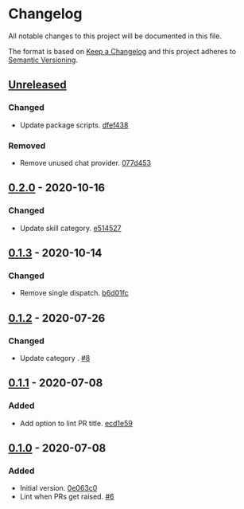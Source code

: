 # Changelog

All notable changes to this project will be documented in this file.

The format is based on [Keep a Changelog](http://keepachangelog.com/)
and this project adheres to [Semantic Versioning](http://semver.org/).

## [Unreleased](https://github.com/atomist-skills/commitlint-skill/compare/0.2.0...HEAD)

### Changed

-   Update package scripts. [dfef438](https://github.com/atomist-skills/commitlint-skill/commit/dfef438c9a68a6374286b3255ae68d97a3fd46a3)

### Removed

-   Remove unused chat provider. [077d453](https://github.com/atomist-skills/commitlint-skill/commit/077d453d668a046422aae7362ee597ef43c45c92)

## [0.2.0](https://github.com/atomist-skills/commitlint-skill/compare/0.1.3...0.2.0) - 2020-10-16

### Changed

-   Update skill category. [e514527](https://github.com/atomist-skills/commitlint-skill/commit/e514527f0d628bd389993c4b4e7b218bcbf4dfb1)

## [0.1.3](https://github.com/atomist-skills/commitlint-skill/compare/0.1.2...0.1.3) - 2020-10-14

### Changed

-   Remove single dispatch. [b6d01fc](https://github.com/atomist-skills/commitlint-skill/commit/b6d01fc65d54ffa3422e041276740a1855bc929f)

## [0.1.2](https://github.com/atomist-skills/commitlint-skill/compare/0.1.1...0.1.2) - 2020-07-26

### Changed

-   Update category . [#8](https://github.com/atomist-skills/commitlint-skill/issues/8)

## [0.1.1](https://github.com/atomist-skills/commitlint-skill/compare/0.1.0...0.1.1) - 2020-07-08

### Added

-   Add option to lint PR title. [ecd1e59](https://github.com/atomist-skills/commitlint-skill/commit/ecd1e5922851e71f26aadfabdab26a8eefe05e80)

## [0.1.0](https://github.com/atomist-skills/commitlint-skill/tree/0.1.0) - 2020-07-08

### Added

-   Initial version. [0e063c0](https://github.com/atomist-skills/commitlint-skill/commit/0e063c03cc38e4f123d7a83f1d94fd9e25ded8a4)
-   Lint when PRs get raised. [#6](https://github.com/atomist-skills/commitlint-skill/issues/6)

